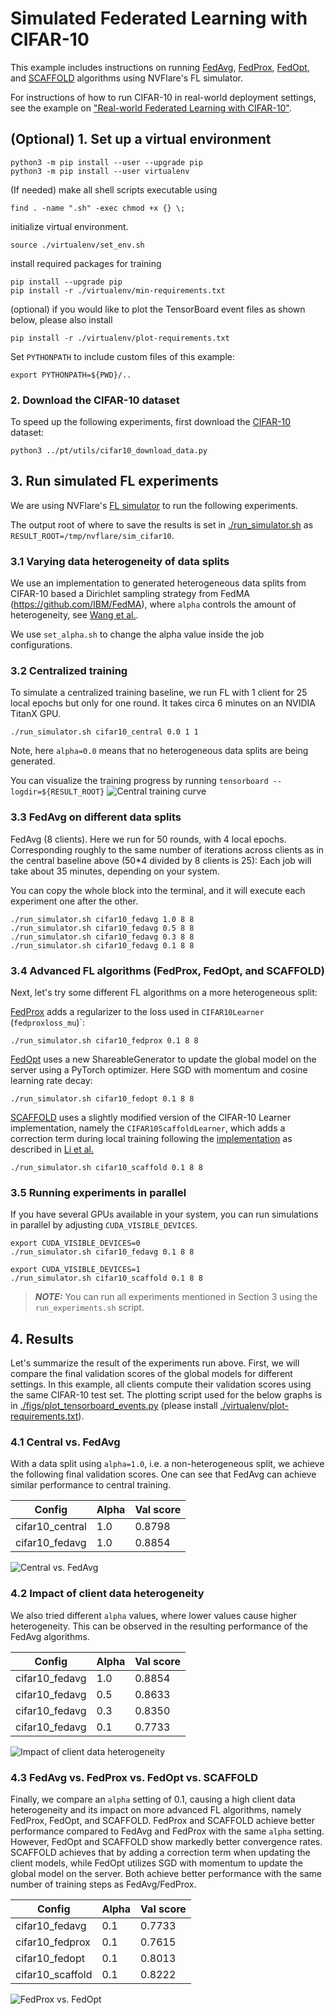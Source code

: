 # Simulated Federated Learning with CIFAR-10

This example includes instructions on running [FedAvg](https://arxiv.org/abs/1602.05629), 
[FedProx](https://arxiv.org/abs/1812.06127), [FedOpt](https://arxiv.org/abs/2003.00295), 
and [SCAFFOLD](https://arxiv.org/abs/1910.06378) algorithms using NVFlare's FL simulator.

For instructions of how to run CIFAR-10 in real-world deployment settings, 
see the example on ["Real-world Federated Learning with CIFAR-10"](../cifar10-real-world/README.md).

## (Optional) 1. Set up a virtual environment
```
python3 -m pip install --user --upgrade pip
python3 -m pip install --user virtualenv
```
(If needed) make all shell scripts executable using
```
find . -name ".sh" -exec chmod +x {} \;
```
initialize virtual environment.
```
source ./virtualenv/set_env.sh
```
install required packages for training
```
pip install --upgrade pip
pip install -r ./virtualenv/min-requirements.txt
```
(optional) if you would like to plot the TensorBoard event files as shown below, please also install
```
pip install -r ./virtualenv/plot-requirements.txt
```
Set `PYTHONPATH` to include custom files of this example:
```
export PYTHONPATH=${PWD}/..
```

### 2. Download the CIFAR-10 dataset 
To speed up the following experiments, first download the [CIFAR-10](https://www.cs.toronto.edu/~kriz/cifar.html) dataset:
```
python3 ../pt/utils/cifar10_download_data.py
```

## 3. Run simulated FL experiments

We are using NVFlare's [FL simulator](https://nvflare.readthedocs.io/en/latest/user_guide/fl_simulator.html) to run the following experiments. 

The output root of where to save the results is set in [./run_simulator.sh](./run_simulator.sh) as `RESULT_ROOT=/tmp/nvflare/sim_cifar10`.

### 3.1 Varying data heterogeneity of data splits

We use an implementation to generated heterogeneous data splits from CIFAR-10 based a Dirichlet sampling strategy 
from FedMA (https://github.com/IBM/FedMA), where `alpha` controls the amount of heterogeneity, 
see [Wang et al.](https://arxiv.org/abs/2002.06440).

We use `set_alpha.sh` to change the alpha value inside the job configurations.

### 3.2 Centralized training

To simulate a centralized training baseline, we run FL with 1 client for 25 local epochs but only for one round. 
It takes circa 6 minutes on an NVIDIA TitanX GPU.
```
./run_simulator.sh cifar10_central 0.0 1 1
```
Note, here `alpha=0.0` means that no heterogeneous data splits are being generated.

You can visualize the training progress by running `tensorboard --logdir=${RESULT_ROOT}`
![Central training curve](./figs/central_training.png)

### 3.3 FedAvg on different data splits

FedAvg (8 clients). Here we run for 50 rounds, with 4 local epochs. Corresponding roughly 
to the same number of iterations across clients as in the central baseline above (50*4 divided by 8 clients is 25):
Each job will take about 35 minutes, depending on your system. 

You can copy the whole block into the terminal, and it will execute each experiment one after the other.
```
./run_simulator.sh cifar10_fedavg 1.0 8 8
./run_simulator.sh cifar10_fedavg 0.5 8 8
./run_simulator.sh cifar10_fedavg 0.3 8 8
./run_simulator.sh cifar10_fedavg 0.1 8 8
```

### 3.4 Advanced FL algorithms (FedProx, FedOpt, and SCAFFOLD)

Next, let's try some different FL algorithms on a more heterogeneous split:

[FedProx](https://arxiv.org/abs/1812.06127) adds a regularizer to the loss used in `CIFAR10Learner` (`fedproxloss_mu`)`:
```
./run_simulator.sh cifar10_fedprox 0.1 8 8
```
[FedOpt](https://arxiv.org/abs/2003.00295) uses a new ShareableGenerator to update the global model on the server using a PyTorch optimizer. 
Here SGD with momentum and cosine learning rate decay:
```
./run_simulator.sh cifar10_fedopt 0.1 8 8
```
[SCAFFOLD](https://arxiv.org/abs/1910.06378) uses a slightly modified version of the CIFAR-10 Learner implementation, namely the `CIFAR10ScaffoldLearner`, which adds a correction term during local training following the [implementation](https://github.com/Xtra-Computing/NIID-Bench) as described in [Li et al.](https://arxiv.org/abs/2102.02079)
```
./run_simulator.sh cifar10_scaffold 0.1 8 8
```

### 3.5 Running experiments in parallel

If you have several GPUs available in your system, you can run simulations in parallel by adjusting `CUDA_VISIBLE_DEVICES`.

```
export CUDA_VISIBLE_DEVICES=0
./run_simulator.sh cifar10_fedavg 0.1 8 8

export CUDA_VISIBLE_DEVICES=1
./run_simulator.sh cifar10_scaffold 0.1 8 8
```

> **_NOTE:_** You can run all experiments mentioned in Section 3 using the `run_experiments.sh` script.

## 4. Results

Let's summarize the result of the experiments run above. First, we will compare the final validation scores of 
the global models for different settings. In this example, all clients compute their validation scores using the
same CIFAR-10 test set. The plotting script used for the below graphs is in 
[./figs/plot_tensorboard_events.py](./figs/plot_tensorboard_events.py) 
(please install [./virtualenv/plot-requirements.txt](./virtualenv/plot-requirements.txt)).

### 4.1 Central vs. FedAvg
With a data split using `alpha=1.0`, i.e. a non-heterogeneous split, we achieve the following final validation scores.
One can see that FedAvg can achieve similar performance to central training.

| Config	| Alpha	| 	Val score	| 
| ----------- | ----------- |  ----------- |
| cifar10_central | 1.0	| 	0.8798	| 
| cifar10_fedavg  | 1.0	| 	0.8854	| 

![Central vs. FedAvg](./figs/central_vs_fedavg.png)

### 4.2 Impact of client data heterogeneity

We also tried different `alpha` values, where lower values cause higher heterogeneity. 
This can be observed in the resulting performance of the FedAvg algorithms.  

| Config |	Alpha |	Val score |
| ----------- | ----------- |  ----------- |
| cifar10_fedavg |	1.0 |	0.8854 |
| cifar10_fedavg |	0.5 |	0.8633 |
| cifar10_fedavg |	0.3 |	0.8350 |
| cifar10_fedavg |	0.1 |	0.7733 |

![Impact of client data heterogeneity](./figs/fedavg_alpha.png)

### 4.3 FedAvg vs. FedProx vs. FedOpt vs. SCAFFOLD

Finally, we compare an `alpha` setting of 0.1, causing a high client data heterogeneity and its 
impact on more advanced FL algorithms, namely FedProx, FedOpt, and SCAFFOLD. 
FedProx and SCAFFOLD achieve better performance compared to FedAvg and FedProx with the same `alpha` setting. 
However, FedOpt and SCAFFOLD show markedly better convergence rates. 
SCAFFOLD achieves that by adding a correction term when updating the client models, while FedOpt utilizes SGD with momentum 
to update the global model on the server. 
Both achieve better performance with the same number of training steps as FedAvg/FedProx.

| Config           |	Alpha |	Val score |
|------------------| ----------- |  ---------- |
| cifar10_fedavg   |	0.1 |	0.7733 |
| cifar10_fedprox  |	0.1 |	0.7615 |
| cifar10_fedopt   |	0.1 |	0.8013 |
| cifar10_scaffold |	0.1 |	0.8222 |

![FedProx vs. FedOpt](./figs/fedopt_fedprox_scaffold.png)

